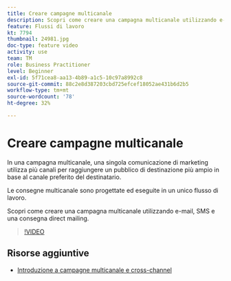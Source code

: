 ```yaml
---
title: Creare campagne multicanale
description: Scopri come creare una campagna multicanale utilizzando e-mail, SMS e una consegna direct mailing.
feature: Flussi di lavoro
kt: 7794
thumbnail: 24981.jpg
doc-type: feature video
activity: use
team: TM
role: Business Practitioner
level: Beginner
exl-id: 5f71cea8-aa13-4b89-a1c5-10c97a8992c8
source-git-commit: 88c2e8d387203cbd725efcef18052ae431b6d2b5
workflow-type: tm+mt
source-wordcount: '78'
ht-degree: 32%

---
```


# Creare campagne multicanale

In una campagna multicanale, una singola comunicazione di marketing utilizza più canali per raggiungere un pubblico di destinazione più ampio in base al canale preferito del destinatario.

Le consegne multicanale sono progettate ed eseguite in un unico flusso di lavoro.

Scopri come creare una campagna multicanale utilizzando e-mail, SMS e una consegna direct mailing.

>[!VIDEO](https://video.tv.adobe.com/v/24981?quality=12)

## Risorse aggiuntive

* [Introduzione a campagne multicanale e cross-channel](/help/orchestrate-campaigns/introduction-to-cross-and-multi-channel-campaigns.md)
